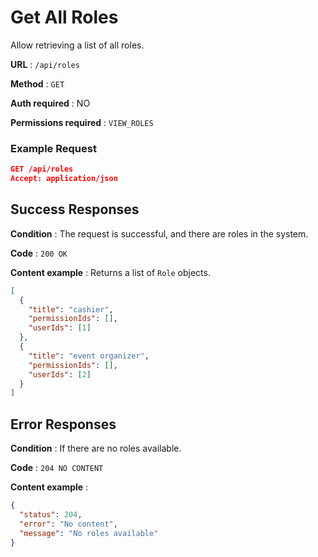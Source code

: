 # Get All Roles

Allow retrieving a list of all roles.

**URL** : `/api/roles`

**Method** : `GET`

**Auth required** : NO

**Permissions required** : `VIEW_ROLES`

### Example Request

```json
GET /api/roles
Accept: application/json
```

## Success Responses

**Condition** : The request is successful, and there are roles in the system.

**Code** : `200 OK`

**Content example** : Returns a list of `Role` objects.

```json
[
  {
    "title": "cashier",
    "permissionIds": [],
    "userIds": [1]
  },
  {
    "title": "event organizer",
    "permissionIds": [],
    "userIds": [2]
  }
]
```

## Error Responses

**Condition** : If there are no roles available.

**Code** : `204 NO CONTENT`

**Content example** :

```json
{
  "status": 204,
  "error": "No content",
  "message": "No roles available"
}
```
